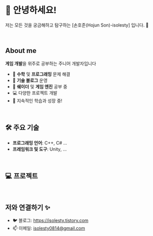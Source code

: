 # 👋 안녕하세요!
저는 모든 것을 궁금해하고 탐구하는 [손호준(Hojun Son)-isolesty] 입니다. 🦔  

<br>

## About me
**게임 개발**을 위주로 공부하는 주니어 개발자입니다
- 🧩 **수학** 및 **프로그래밍** 문제 해결
- 📝 **기술 블로그** 운영
- 🎯 **쉐이더** 및 **게임 엔진** 공부 중
- 💻 다양한 프로젝트 개발
- 🌱 지속적인 학습과 성장 중!

<br>

## 🛠 주요 기술
- **프로그래밍 언어**: C++, C# ...
- **프레임워크 및 도구**: Unity, ...
<!-- - 자료구조, 컴퓨터구조, 디자인 패턴, 알고리즘, 운영체제, 시스템 프로그래밍, 쉐이더, 미적분학, 통계학, 선형대수학, direct x 등 -->
<!-- - **데이터베이스**: MySQL, MongoDB, ...-->

<br>

## 💻 프로젝트
<!-- 1. **[Project Name](https://github.com/yourusername/project)**: 설명...
2. **[Another Project](https://github.com/yourusername/another-project)**: 설명... -->

<br>

## 저와 연결하기 ✨
- 🐦 블로그: https://isolesty.tistory.com
- 📫 이메일: isolesty0814@gmail.com
